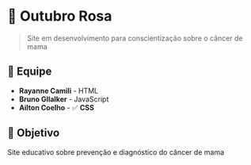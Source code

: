 # 🌸 Outubro Rosa

> Site em desenvolvimento para conscientização sobre o câncer de mama

## 👥 Equipe
- **Rayanne Camili** - HTML
- **Bruno Gllalker** - JavaScript  
- **Ailton Coelho** - ✅ **CSS**

## 🎯 Objetivo
Site educativo sobre prevenção e diagnóstico do câncer de mama

<a href="index.html"></a>